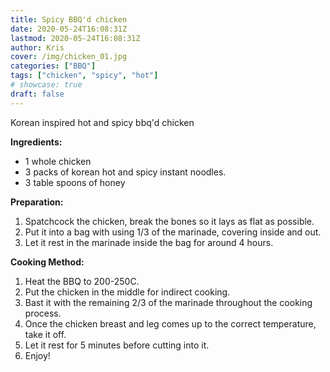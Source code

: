 ```yaml
---
title: Spicy BBQ'd chicken
date: 2020-05-24T16:08:31Z
lastmod: 2020-05-24T16:08:31Z
author: Kris
cover: /img/chicken_01.jpg
categories: ["BBQ"]
tags: ["chicken", "spicy", "hot"]
# showcase: true
draft: false
---
```


Korean inspired hot and spicy bbq'd chicken

<!--more-->

**Ingredients:**

* 1 whole chicken
* 3 packs of korean hot and spicy instant noodles.
* 3 table spoons of honey

**Preparation:**

1. Spatchcock the chicken, break the bones so it lays as flat as possible.
2. Put it into a bag with using 1/3 of the marinade, covering inside and out.
3. Let it rest in the marinade inside the bag for around 4 hours.

**Cooking Method:**

1. Heat the BBQ to 200-250C.
2. Put the chicken in the middle for indirect cooking.
3. Bast it with the remaining 2/3 of the marinade throughout the cooking process.
4. Once the chicken breast and leg comes up to the correct temperature, take it off.
5. Let it rest for 5 minutes before cutting into it.
6. Enjoy!
